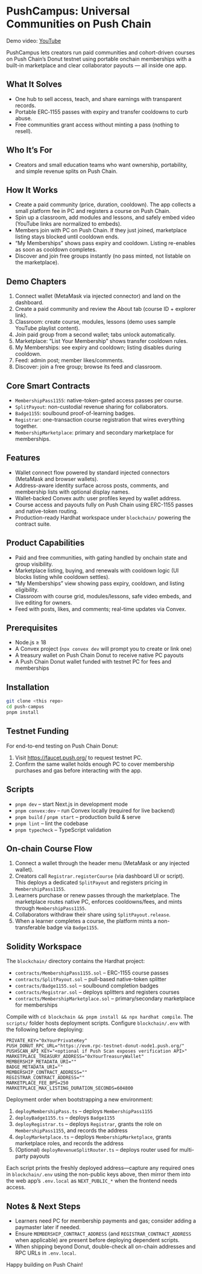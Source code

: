 # PushCampus: Universal Communities on Push Chain

Demo video: [YouTube](https://youtu.be/xxxxx)

PushCampus lets creators run paid communities and cohort-driven courses on Push Chain’s Donut testnet using portable onchain memberships with a built-in marketplace and clear collaborator payouts — all inside one app.

## What It Solves
- One hub to sell access, teach, and share earnings with transparent records.
- Portable ERC‑1155 passes with expiry and transfer cooldowns to curb abuse.
- Free communities grant access without minting a pass (nothing to resell).

## Who It’s For
- Creators and small education teams who want ownership, portability, and simple revenue splits on Push Chain.

## How It Works
- Create a paid community (price, duration, cooldown). The app collects a small platform fee in PC and registers a course on Push Chain.
- Spin up a classroom, add modules and lessons, and safely embed video (YouTube links are normalized to embeds).
- Members join with PC on Push Chain. If they just joined, marketplace listing stays blocked until cooldown ends.
- “My Memberships” shows pass expiry and cooldown. Listing re-enables as soon as cooldown completes.
- Discover and join free groups instantly (no pass minted, not listable on the marketplace).

## Demo Chapters
1. Connect wallet (MetaMask via injected connector) and land on the dashboard.
2. Create a paid community and review the About tab (course ID + explorer link).
3. Classroom: create course, modules, lessons (demo uses sample YouTube playlist content).
4. Join paid group from a second wallet; tabs unlock automatically.
5. Marketplace: “List Your Membership” shows transfer cooldown rules.
6. My Memberships: see expiry and cooldown; listing disables during cooldown.
7. Feed: admin post; member likes/comments.
8. Discover: join a free group; browse its feed and classroom.

## Core Smart Contracts
- `MembershipPass1155`: native-token-gated access passes per course.
- `SplitPayout`: non-custodial revenue sharing for collaborators.
- `Badge1155`: soulbound proof-of-learning badges.
- `Registrar`: one-transaction course registration that wires everything together.
- `MembershipMarketplace`: primary and secondary marketplace for memberships.

## Features
- Wallet connect flow powered by standard injected connectors (MetaMask and browser wallets).
- Address-aware identity surface across posts, comments, and membership lists with optional display names.
- Wallet-backed Convex auth: user profiles keyed by wallet address.
- Course access and payouts fully on Push Chain using ERC-1155 passes and native-token routing.
- Production-ready Hardhat workspace under `blockchain/` powering the contract suite.

## Product Capabilities
- Paid and free communities, with gating handled by onchain state and group visibility.
- Marketplace listing, buying, and renewals with cooldown logic (UI blocks listing while cooldown settles).
- “My Memberships” view showing pass expiry, cooldown, and listing eligibility.
- Classroom with course grid, modules/lessons, safe video embeds, and live editing for owners.
- Feed with posts, likes, and comments; real-time updates via Convex.

## Prerequisites
- Node.js ≥ 18
- A Convex project (`npx convex dev` will prompt you to create or link one)
- A treasury wallet on Push Chain Donut to receive native PC payouts
- A Push Chain Donut wallet funded with testnet PC for fees and memberships

## Installation

```bash
git clone <this repo>
cd push-campus
pnpm install
```

## Testnet Funding

For end-to-end testing on Push Chain Donut:

1. Visit https://faucet.push.org/ to request testnet PC.
2. Confirm the same wallet holds enough PC to cover membership purchases and gas before interacting with the app.

## Scripts

- `pnpm dev` – start Next.js in development mode
- `pnpm convex:dev` – run Convex locally (required for live backend)
- `pnpm build` / `pnpm start` – production build & serve
- `pnpm lint` – lint the codebase
- `pnpm typecheck` – TypeScript validation

## On-chain Course Flow

1. Connect a wallet through the header menu (MetaMask or any injected wallet).
2. Creators call `Registrar.registerCourse` (via dashboard UI or script). This deploys a dedicated `SplitPayout` and registers pricing in `MembershipPass1155`.
3. Learners purchase or renew passes through the marketplace. The marketplace routes native PC, enforces cooldowns/fees, and mints through `MembershipPass1155`.
4. Collaborators withdraw their share using `SplitPayout.release`.
5. When a learner completes a course, the platform mints a non-transferable badge via `Badge1155`.

## Solidity Workspace

The `blockchain/` directory contains the Hardhat project:

- `contracts/MembershipPass1155.sol` – ERC-1155 course passes
- `contracts/SplitPayout.sol` – pull-based native-token splitter
- `contracts/Badge1155.sol` – soulbound completion badges
- `contracts/Registrar.sol` – deploys splitters and registers courses
- `contracts/MembershipMarketplace.sol` – primary/secondary marketplace for memberships

Compile with `cd blockchain && pnpm install && npx hardhat compile`. The `scripts/` folder hosts deployment scripts. Configure `blockchain/.env` with the following before deploying:

```env
PRIVATE_KEY="0xYourPrivateKey"
PUSH_DONUT_RPC_URL="https://evm.rpc-testnet-donut-node1.push.org/"
PUSHSCAN_API_KEY="<optional if Push Scan exposes verification API>"
MARKETPLACE_TREASURY_ADDRESS="0xYourTreasuryWallet"
MEMBERSHIP_METADATA_URI=""
BADGE_METADATA_URI=""
MEMBERSHIP_CONTRACT_ADDRESS=""
REGISTRAR_CONTRACT_ADDRESS=""
MARKETPLACE_FEE_BPS=250
MARKETPLACE_MAX_LISTING_DURATION_SECONDS=604800
```

Deployment order when bootstrapping a new environment:

1. `deployMembershipPass.ts` – deploys `MembershipPass1155`
2. `deployBadge1155.ts` – deploys `Badge1155`
3. `deployRegistrar.ts` – deploys `Registrar`, grants the role on `MembershipPass1155`, and records the address
4. `deployMarketplace.ts` – deploys `MembershipMarketplace`, grants marketplace roles, and records the address
5. (Optional) `deployRevenueSplitRouter.ts` – deploys router used for multi-party payouts

Each script prints the freshly deployed address—capture any required ones in `blockchain/.env` using the non-public keys above, then mirror them into the web app’s `.env.local` as `NEXT_PUBLIC_*` when the frontend needs access.

## Notes & Next Steps

- Learners need PC for membership payments and gas; consider adding a paymaster later if needed.
- Ensure `MEMBERSHIP_CONTRACT_ADDRESS` (and `REGISTRAR_CONTRACT_ADDRESS` when applicable) are present before deploying dependent scripts.
- When shipping beyond Donut, double-check all on-chain addresses and RPC URLs in `.env.local`.

Happy building on Push Chain!
